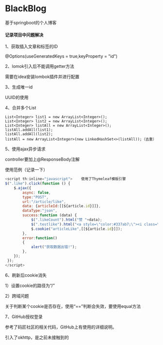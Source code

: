 # BlackBlog
基于springboot的个人博客



#### 记录项目中问题解决

1、获取插入文章和标签的ID

@Options(useGeneratedKeys = true,keyProperty = "id")

2、lomok引入后不能调用getter方法

需要在idea安装lombok插件并进行配置

3、生成唯一id

UUID的使用

4、合并多个List

```
List<Integer> list1 = new ArrayList<Integer>();
List<Integer> list2 = new ArrayList<Integer>();
List<Integer> listAll = new ArrayList<Integer>();
listAll.addAll(list1);
listAll.addAll(list2);
listAll = new ArrayList<Integer>(new LinkedHashSet<>(listAll));（去重）
```

5、使用ajax异步请求

controller要加上@ResponseBody注解

使用范例（记录一下）

```javascript
<script th:inline="javascript">    使用了Thymeleaf模板引擎
$(".like").click(function () {
    $.ajax({
        async: false,
        type:"POST",
        url:"/article/like",
        data: {articleId:[[${article.id}]]},
        dataType:"json",
        success:function (data) {
            $(".likeCount").html("赞 "+data);
            $(".testlike").html("<a style=\"color:#337ab7;\"><i class=\"fa fa-thumbs-o-up fa-3x\" aria-hidden=\"true\"></i></a>");
            $.cookie("articleLike",[[${article.id}]]);
        },
        error:function()
        {
            alert("获取数据出错!");
        },
    });
 });
</script>
```

6、刷新后cookie消失

1）设置cookie的路径为“/”

2）跨域问题

关于判断某个cookie是否存在，使用“==”判断会失效，要使用equal方法

7、GitHub授权登录

参考了码匠社区的相关代码，GitHub上有使用的详细说明。

引入了okhttp，是之前未接触到的